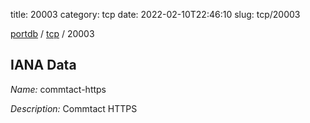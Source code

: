 title: 20003
category: tcp
date: 2022-02-10T22:46:10
slug: tcp/20003

[portdb](/) / [tcp](/category/tcp.html) / 20003


## IANA Data

_Name:_ commtact-https

_Description:_ Commtact HTTPS

